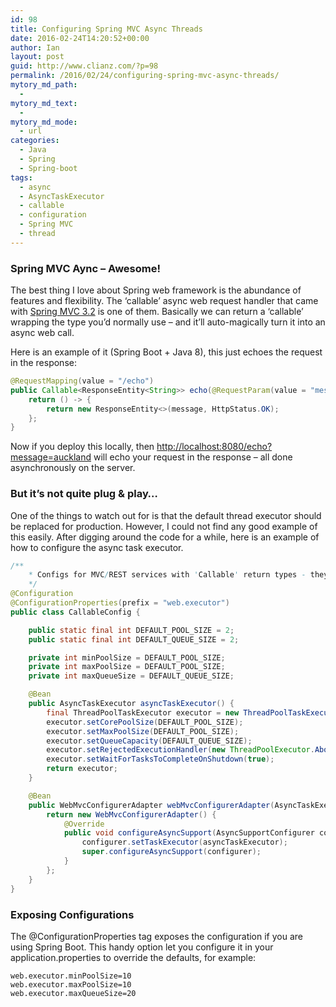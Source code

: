 ```yaml
---
id: 98
title: Configuring Spring MVC Async Threads
date: 2016-02-24T14:20:52+00:00
author: Ian
layout: post
guid: http://www.clianz.com/?p=98
permalink: /2016/02/24/configuring-spring-mvc-async-threads/
mytory_md_path:
  - 
mytory_md_text:
  - 
mytory_md_mode:
  - url
categories:
  - Java
  - Spring
  - Spring-boot
tags:
  - async
  - AsyncTaskExecutor
  - callable
  - configuration
  - Spring MVC
  - thread
---
```

### Spring MVC Aync – Awesome!
The best thing I love about Spring web framework is the abundance of features and flexibility. The ‘callable’ async web request handler that came with <a href="https://spring.io/blog/2012/05/10/spring-mvc-3-2-preview-making-a-controller-method-asynchronous/" target="_blank">Spring MVC 3.2</a> is one of them. Basically we can return a ‘callable’ wrapping the type you’d normally use – and it’ll auto-magically turn it into an async web call.
<!--more-->

Here is an example of it (Spring Boot + Java 8), this just echoes the request in the response:

```java
@RequestMapping(value = "/echo")
public Callable<ResponseEntity<String>> echo(@RequestParam(value = "message", required = true) String message) {
	return () -> {
		return new ResponseEntity<>(message, HttpStatus.OK);
	};
}
```

Now if you deploy this locally, then <http://localhost:8080/echo?message=auckland> will echo your request in the response – all done asynchronously on the server.

### But it’s not quite plug & play…

One of the things to watch out for is that the default thread executor should be replaced for production. However, I could not find any good example of this easily. After digging around the code for a while, here is an example of how to configure the async task executor.

```java
/**
	* Configs for MVC/REST services with 'Callable' return types - they spawn background threads, and this configures it.
	*/
@Configuration
@ConfigurationProperties(prefix = "web.executor")
public class CallableConfig {

	public static final int DEFAULT_POOL_SIZE = 2;
	public static final int DEFAULT_QUEUE_SIZE = 2;

	private int minPoolSize = DEFAULT_POOL_SIZE;
	private int maxPoolSize = DEFAULT_POOL_SIZE;
	private int maxQueueSize = DEFAULT_QUEUE_SIZE;

	@Bean
	public AsyncTaskExecutor asyncTaskExecutor() {
		final ThreadPoolTaskExecutor executor = new ThreadPoolTaskExecutor();
		executor.setCorePoolSize(DEFAULT_POOL_SIZE);
		executor.setMaxPoolSize(DEFAULT_POOL_SIZE);
		executor.setQueueCapacity(DEFAULT_QUEUE_SIZE);
		executor.setRejectedExecutionHandler(new ThreadPoolExecutor.AbortPolicy());
		executor.setWaitForTasksToCompleteOnShutdown(true);
		return executor;
	}

	@Bean
	public WebMvcConfigurerAdapter webMvcConfigurerAdapter(AsyncTaskExecutor asyncTaskExecutor) {
		return new WebMvcConfigurerAdapter() {
			@Override
			public void configureAsyncSupport(AsyncSupportConfigurer configurer) {
				configurer.setTaskExecutor(asyncTaskExecutor);
				super.configureAsyncSupport(configurer);
			}
		};
	}
}    
```

### Exposing Configurations

The @ConfigurationProperties tag exposes the configuration if you are using Spring Boot. This handy option let you configure it in your application.properties to override the defaults, for example:

```properties
web.executor.minPoolSize=10
web.executor.maxPoolSize=10
web.executor.maxQueueSize=20
```